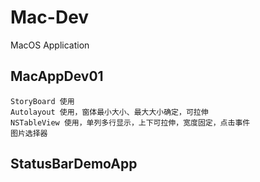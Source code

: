 # Mac-Dev

MacOS Application

## MacAppDev01

    StoryBoard 使用
    Autolayout 使用，窗体最小大小、最大大小确定，可拉伸
    NSTableView 使用，单列多行显示，上下可拉伸，宽度固定，点击事件
    图片选择器

## StatusBarDemoApp
